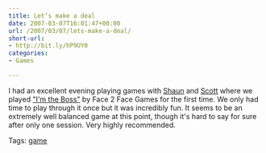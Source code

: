```yaml
---
title: Let’s make a deal
date: 2007-03-07T16:01:47+00:00
url: /2007/03/07/lets-make-a-deal/
short-url:
- http://bit.ly/hP9UY0
categories:
- Games

---
```

<div class='microid-mailto+http:sha1:9adbe567d48130ac8a1cfb35d186b2f56ed917f8'>

I had an excellent evening playing games with <a href="http://kalikanzeros.livejournal.com/">Shaun</a> and <a href="http://smferris.livejournal.com/">Scott</a> where we played <a href="http://www.face2facegames.com/index.cfm?fuseaction=catalog.detail&#038;productID=1">"I'm the Boss"</a> by Face 2 Face Games for the first time. We only had time to play through it once but it was incredibly fun. It seems to be an extremely well balanced game at this point, though it's hard to say for sure after only one session. Very highly recommended.

</div>

<div class="st-post-tags">
Tags: <a href="http://www.cavort.org/tag/game/" title="game" rel="tag">game</a><br />
</div>
